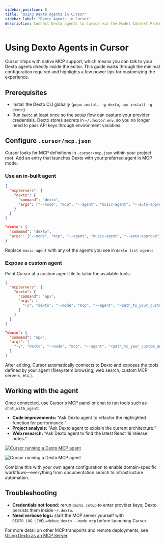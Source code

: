 ```yaml
---
sidebar_position: 8
title: "Using Dexto Agents in Cursor"
sidebar_label: "Dexto Agents in Cursor"
description: Connect Dexto agents to Cursor via the Model Context Protocol (MCP).
---
```



# Using Dexto Agents in Cursor

Cursor ships with native MCP support, which means you can talk to your Dexto agents directly inside the editor. This guide walks through the minimal configuration required and highlights a few power tips for customizing the experience.

## Prerequisites

- Install the Dexto CLI globally (`pnpm install -g dexto`, `npm install -g dexto`)
- Run `dexto` at least once so the setup flow can capture your provider credentials. Dexto stores secrets in `~/.dexto/.env`, so you no longer need to pass API keys through environment variables.

## Configure `.cursor/mcp.json`

Cursor looks for MCP definitions in `.cursor/mcp.json` within your project root. Add an entry that launches Dexto with your preferred agent in MCP mode.

### Use an in-built agent

```json title=".cursor/mcp.json"
{
  "mcpServers": {
    "dexto": {
      "command": "dexto",
      "args": ["--mode", "mcp", "--agent", "music-agent", "--auto-approve"]
    }
  }
}
```

```json title=".cursor/mcp.json (just dexto section)"
"dexto": {
  "command": "dexto",
  "args": ["--mode", "mcp", "--agent", "music-agent", "--auto-approve"]
}
```

Replace `music-agent` with any of the agents you see in `dexto list-agents`

### Expose a custom agent

Point Cursor at a custom agent file to tailor the available tools:

```json title=".cursor/mcp.json"
{
  "mcpServers": {
    "dexto": {
      "command": "npx",
      "args": [
        "-y", "dexto", "--mode", "mcp", "--agent", "<path_to_your_custom_agent.yml>"
      ]
    }
  }
}
```

```json title=".cursor/mcp.json (just dexto section)"
"dexto": {
  "command": "npx",
  "args": [
    "-y", "dexto", "--mode", "mcp", "--agent", "<path_to_your_custom_agent.yml>"
  ]
}
```

After editing, Cursor automatically connects to Dexto and exposes the tools defined by your agent (filesystem browsing, web search, custom MCP servers, etc.).

## Working with the agent

Once connected, use Cursor's MCP panel or chat to run tools such as `chat_with_agent`:

- **Code improvements:** “Ask Dexto agent to refactor the highlighted function for performance.”
- **Project analysis:** “Ask Dexto agent to explain the current architecture.”
- **Web research:** “Ask Dexto agent to find the latest React 19 release notes.”

<p class="lightbox-gallery">
  <a href="#cursor-dexto-screenshot" class="lightbox-thumb">
    <img src="/img/cursor/dexto-agent-cursor.png" alt="Cursor running a Dexto MCP agent" />
  </a>
</p>

<div id="cursor-dexto-screenshot" class="lightbox-target">
  <img src="/img/cursor/dexto-agent-cursor.png" alt="Cursor running a Dexto MCP agent" />
  <a class="lightbox-close" href="#"></a>
</div>

Combine this with your own agent configuration to enable domain-specific workflows—everything from documentation search to infrastructure automation.



## Troubleshooting

- **Credentials not found:** rerun `dexto setup` to enter provider keys; Dexto persists them inside `~/.dexto`.
- **Need verbose logs:** start the MCP server yourself with `DEXTO_LOG_LEVEL=debug dexto --mode mcp` before launching Cursor.

For more detail on other MCP transports and remote deployments, see [Using Dexto as an MCP Server](./dexto-as-mcp-server).
